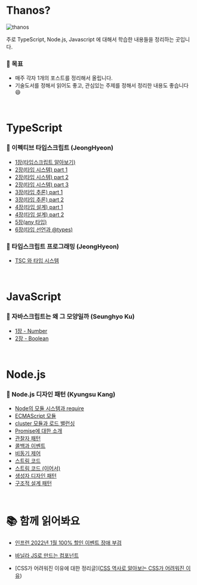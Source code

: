 # Thanos?

![thanos](https://user-images.githubusercontent.com/37819666/153756247-4239160b-31f6-4f00-9b83-a821d4e288c9.gif)  

주로 TypeScript, Node.js, Javascript 에 대해서 학습한 내용들을 정리하는 곳입니다.   


### 📝 목표
* 매주 각자 1개의 포스트를 정리해서 올립니다.
* 기술도서를 정해서 읽어도 좋고, 관심있는 주제를 정해서 정리한 내용도 좋습니다 😄

<br />

# TypeScript
### 📌 이펙티브 타입스크립트 (JeongHyeon)
* [1장(타입스크립트 알아보기)](https://github.com/forest-membership/thanos/blob/main/Typescript/effective-typescript-section1.md)  
* [2장(타입 시스템) part 1](https://github.com/forest-membership/thanos/blob/main/Typescript/effective-typescript-section2-1.md)  
* [2장(타입 시스템) part 2](https://github.com/forest-membership/thanos/blob/main/Typescript/effective-typescript-section2-2.md)  
* [2장(타입 시스템) part 3](https://github.com/forest-membership/thanos/blob/main/Typescript/effective-typescript-section2-3.md)
* [3장(타입 추론) part 1](https://github.com/forest-membership/thanos/blob/main/Typescript/effective-typescript-section3-1.md)  
* [3장(타입 추론) part 2](https://github.com/forest-membership/thanos/blob/main/Typescript/effective-typescript-section3-2.md)  
* [4장(타입 설계) part 1](https://github.com/forest-membership/thanos/blob/main/Typescript/effective-typescript-section4-1.md)  
* [4장(타입 설계) part 2](https://github.com/forest-membership/thanos/blob/main/Typescript/effective-typescript-section4-2.md)  
* [5장(any 타입)](https://github.com/forest-membership/thanos/blob/main/Typescript/effective-typescript-section5.md)  
* [6장(타입 선언과 @types)](https://github.com/forest-membership/thanos/blob/main/Typescript/effective-typescript-section6.md)  

### 📌 타입스크립트 프로그래밍 (JeongHyeon)
* [TSC 와 타입 시스템](https://github.com/forest-membership/thanos/blob/main/Typescript/typescript-programming-1.md)

<br />

# JavaScript
### 📌 자바스크립트는 왜 그 모양일까 (Seunghyo Ku)
* [1장 - Number](https://github.com/forest-membership/thanos/blob/main/JavaScript/Number.md)  
* [2장 - Boolean](https://github.com/forest-membership/thanos/blob/main/JavaScript/Bool.md)  

<br />

# Node.js
### 📌 Node.js 디자인 패턴 (Kyungsu Kang)
* [Node의 모듈 시스템과 require](https://github.com/forest-membership/thanos/blob/main/Node.js/Node%EC%9D%98%20%EB%AA%A8%EB%93%88%20%EC%8B%9C%EC%8A%A4%ED%85%9C%EA%B3%BC%20require.md)  
* [ECMAScript 모듈](https://github.com/forest-membership/thanos/blob/main/Node.js/ECMAScript%20Module.md)  
* [cluster 모듈과 로드 밸런싱](https://github.com/forest-membership/thanos/blob/main/Node.js/Node.js%EC%9D%98_Cluster_Module%EA%B3%BC%2C_%EB%A1%9C%EB%93%9C_%EB%B0%B8%EB%9F%B0%EC%8B%B1.md)  
* [Promise에 대한 소개](https://github.com/forest-membership/thanos/blob/main/Node.js/Promise%EC%97%90_%EB%8C%80%ED%95%9C_%EC%86%8C%EA%B0%9C.md)  
* [관찰자 패턴](https://github.com/forest-membership/thanos/blob/main/Node.js/%EA%B4%80%EC%B0%B0%EC%9E%90_%ED%8C%A8%ED%84%B4.md)  
* [콜백과 이벤트](https://github.com/forest-membership/thanos/blob/main/Node.js/%EC%BD%9C%EB%B0%B1%EA%B3%BC_%EC%9D%B4%EB%B2%A4%ED%8A%B8.md)  
* [비동기 제어](https://github.com/forest-membership/thanos/blob/main/Node.js/%EB%B9%84%EB%8F%99%EA%B8%B0_%EC%A0%9C%EC%96%B4.md)
* [스트림 코드](https://github.com/forest-membership/thanos/blob/main/Node.js/%EC%8A%A4%ED%8A%B8%EB%A6%BC_%EC%BD%94%EB%94%A9.md)
* [스트림 코드 (이어서)](https://github.com/forest-membership/thanos/blob/main/Node.js/%EC%8A%A4%ED%8A%B8%EB%A6%BC_%EC%BD%94%EB%94%A9(%EC%9D%B4%EC%96%B4%EC%84%9C).md)
* [생성자 디자인 패턴](https://github.com/forest-membership/thanos/blob/main/Node.js/%EC%83%9D%EC%84%B1%EC%9E%90_%EB%94%94%EC%9E%90%EC%9D%B8_%ED%8C%A8%ED%84%B4.md)
* [구조적 설계 패턴](https://github.com/forest-membership/thanos/blob/main/Node.js/%EA%B5%AC%EC%A1%B0%EC%A0%81_%EC%84%A4%EA%B3%84_%ED%8C%A8%ED%84%B4.md)

<br />

# 📚 함께 읽어봐요
* [인프런 2022년 1월 100% 할인 이벤트 장애 부검](https://tech.inflab.com/202201-event-postmortem/)

* [바닐라 JS로 만드는 컴포넌트](https://junilhwang.github.io/TIL/Javascript/Design/Vanilla-JS-Component/#_1-%E1%84%87%E1%85%AE%E1%86%AF%E1%84%91%E1%85%A7%E1%86%AB%E1%84%92%E1%85%A1%E1%86%B7%E1%84%8B%E1%85%B3%E1%86%AF-%E1%84%80%E1%85%A1%E1%86%B7%E1%84%8C%E1%85%B5%E1%84%92%E1%85%A1%E1%84%80%E1%85%B5)

* [CSS가 어려워진 이유에 대한 정리글]([CSS 역사로 알아보는 CSS가 어려워진 이유](https://velog.io/@teo/css-history-1))
